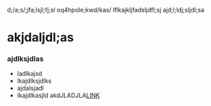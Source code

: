 d;/a;s/;jfa;lsjl;fj;sl
oq4hpole;kwd/kas/
lflkajkljfadsljdfl;sj
ajd;l;ldj;sljdl;sa

# akjdaljdl;as


### ajdlksjdlas
- ladlkajsd
- lkajdlksjdlks
- ajdalsjadl
- lkajdlkasjld
akdJLADJLA[LINK](blah2.md)
